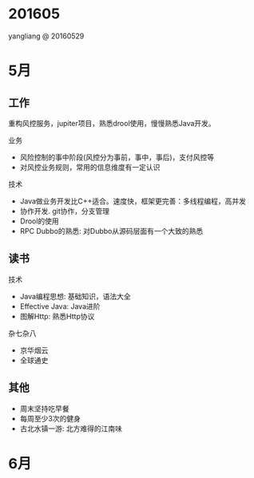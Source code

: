 # 201605

yangliang @ 20160529

# 5月

## 工作

重构风控服务，jupiter项目，熟悉drool使用，慢慢熟悉Java开发。

业务

* 风险控制的事中阶段(风控分为事前，事中，事后)，支付风控等
* 对风控业务规则，常用的信息维度有一定认识

技术
 
 * Java做业务开发比C++适合。速度快，框架更完善：多线程编程，高并发
 * 协作开发. git协作，分支管理
 * Drool的使用
 * RPC Dubbo的熟悉: 对Dubbo从源码层面有一个大致的熟悉


## 读书

技术

* Java编程思想: 基础知识，语法大全
* Effective Java: Java进阶
* 图解Http: 熟悉Http协议

杂七杂八

* 京华烟云
* 全球通史

## 其他

* 周末坚持吃早餐
* 每周至少3次的健身
* 古北水镇一游: 北方难得的江南味



# 6月